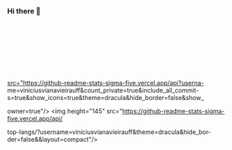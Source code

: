 ### Hi there 👋

<div align="">
<a href="https://github.com/leonardomariano1">
<img height="145"

src="https://github-readme-stats-sigma-five.vercel.app/api?userna-
me=viniciusvianavieirauff&count_private=true&include_all_commit-
s=true&show_icons=true&theme=dracula&hide_border=false&show_

owner=true"/>
<img height="145"
src="https://github-readme-stats-sigma-five.vercel.app/api/

top-langs/?username=viniciusvianavieirauff&theme=dracula&hide_bor-
der=false&&layout=compact"/>

</a>
</div>
